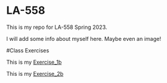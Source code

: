 # LA-558
This is my repo for LA-558 Spring 2023. 

I will add some info about myself here. Maybe even an image!

#Class Exercises

This is my [Exercise_1b](ex1b/ex1b.md)

This is my [Exercise_2b](Exercises_/ex2b.jpeg)


